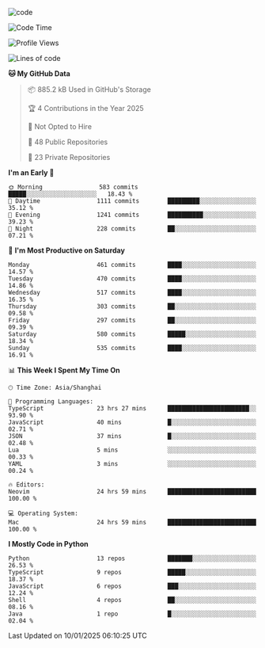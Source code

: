 
<!--
**liuyaanng/liuyaanng** is a ✨ _special_ ✨ repository because its `README.md` (this file) appears on your GitHub profile.

Here are some ideas to get you started:

- 🔭 I’m currently working on ...
- 🌱 I’m currently learning ...
- 👯 I’m looking to collaborate on ...
- 🤔 I’m looking for help with ...
- 💬 Ask me about ...
- 📫 How to reach me: ...
- 😄 Pronouns: ...
- ⚡ Fun fact: ...
-->


![code](https://cdn.jsdelivr.net/gh/liuyaanng/liuyaanng@1.0/code.gif) 

<!--START_SECTION:waka-->
![Code Time](http://img.shields.io/badge/Code%20Time-1%2C127%20hrs%2044%20mins-blue)

![Profile Views](http://img.shields.io/badge/Profile%20Views-0-blue)

![Lines of code](https://img.shields.io/badge/From%20Hello%20World%20I%27ve%20Written-14.9%20million%20lines%20of%20code-blue)

**🐱 My GitHub Data** 

> 📦 885.2 kB Used in GitHub's Storage 
 > 
> 🏆 4 Contributions in the Year 2025
 > 
> 🚫 Not Opted to Hire
 > 
> 📜 48 Public Repositories 
 > 
> 🔑 23 Private Repositories 
 > 
**I'm an Early 🐤** 

```text
🌞 Morning                583 commits         █████░░░░░░░░░░░░░░░░░░░░   18.43 % 
🌆 Daytime                1111 commits        █████████░░░░░░░░░░░░░░░░   35.12 % 
🌃 Evening                1241 commits        ██████████░░░░░░░░░░░░░░░   39.23 % 
🌙 Night                  228 commits         ██░░░░░░░░░░░░░░░░░░░░░░░   07.21 % 
```
📅 **I'm Most Productive on Saturday** 

```text
Monday                   461 commits         ████░░░░░░░░░░░░░░░░░░░░░   14.57 % 
Tuesday                  470 commits         ████░░░░░░░░░░░░░░░░░░░░░   14.86 % 
Wednesday                517 commits         ████░░░░░░░░░░░░░░░░░░░░░   16.35 % 
Thursday                 303 commits         ██░░░░░░░░░░░░░░░░░░░░░░░   09.58 % 
Friday                   297 commits         ██░░░░░░░░░░░░░░░░░░░░░░░   09.39 % 
Saturday                 580 commits         █████░░░░░░░░░░░░░░░░░░░░   18.34 % 
Sunday                   535 commits         ████░░░░░░░░░░░░░░░░░░░░░   16.91 % 
```


📊 **This Week I Spent My Time On** 

```text
🕑︎ Time Zone: Asia/Shanghai

💬 Programming Languages: 
TypeScript               23 hrs 27 mins      ███████████████████████░░   93.90 % 
JavaScript               40 mins             █░░░░░░░░░░░░░░░░░░░░░░░░   02.71 % 
JSON                     37 mins             █░░░░░░░░░░░░░░░░░░░░░░░░   02.48 % 
Lua                      5 mins              ░░░░░░░░░░░░░░░░░░░░░░░░░   00.33 % 
YAML                     3 mins              ░░░░░░░░░░░░░░░░░░░░░░░░░   00.24 % 

🔥 Editors: 
Neovim                   24 hrs 59 mins      █████████████████████████   100.00 % 

💻 Operating System: 
Mac                      24 hrs 59 mins      █████████████████████████   100.00 % 
```

**I Mostly Code in Python** 

```text
Python                   13 repos            ███████░░░░░░░░░░░░░░░░░░   26.53 % 
TypeScript               9 repos             █████░░░░░░░░░░░░░░░░░░░░   18.37 % 
JavaScript               6 repos             ███░░░░░░░░░░░░░░░░░░░░░░   12.24 % 
Shell                    4 repos             ██░░░░░░░░░░░░░░░░░░░░░░░   08.16 % 
Java                     1 repo              █░░░░░░░░░░░░░░░░░░░░░░░░   02.04 % 
```




 Last Updated on 10/01/2025 06:10:25 UTC
<!--END_SECTION:waka-->
